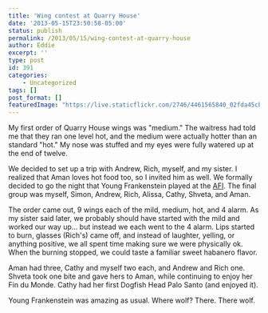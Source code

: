 ```yaml
---
title: 'Wing contest at Quarry House'
date: '2013-05-15T23:50:58-05:00'
status: publish
permalink: /2013/05/15/wing-contest-at-quarry-house
author: Eddie
excerpt: ''
type: post
id: 391
categories:
    - Uncategorized
tags: []
post_format: []
featuredImage: "https://live.staticflickr.com/2746/4461565840_02fda45cb2_b_d.jpg"
---
```

My first order of Quarry House wings was "medium." The waitress had told me that they ran one level hot, and the medium were actually hotter than an standard "hot." My nose was stuffed and my eyes were fully watered up at the end of twelve.

We decided to set up a trip with Andrew, Rich, myself, and my sister. I realized that Aman loves hot food too, so I invited him as well. We formally decided to go the night that Young Frankenstein played at the [AFI](http://afi.com/silver/). The final group was myself, Simon, Andrew, Rich, Alissa, Cathy, Shveta, and Aman.

The order came out, 9 wings each of the mild, medium, hot, and 4 alarm. As my sister said later, we probably should have started with the mild and worked our way up... but instead we each went to the 4 alarm. Lips started to burn, glasses (Rich's) came off, and instead of laughter, yelling, or anything positive, we all spent time making sure we were physically ok. When the burning stopped, we could taste a familiar sweet habanero flavor.

Aman had three, Cathy and myself two each, and Andrew and Rich one. Shveta took one bite and gave hers to Aman, while continuing to enjoy her Fin du Monde. Cathy had her first Dogfish Head Palo Santo (and enjoyed it).

Young Frankenstein was amazing as usual. Where wolf? There. There wolf.